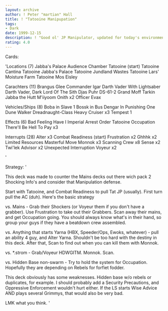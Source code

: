 ```yaml
---
layout: archive
author: ! Peter "martian" Hall
title: ! "Tatooine Manipupation"
tags:
- Dark
date: 1999-12-15
description: ! "Good ol' JP Manipulator, updated for today's environment."
rating: 4.0
---
```

Cards: 

'Locations (7)
Jabba's Palace Audience Chamber
Tatooine (start)
Tatooine Cantina
Tatooine Jabba's Palace
Tatooine Jundland Wastes
Tatooine Lars' Moisture Farm
Tatooine Mos Eisley

Carachters (11)
Brangus Glee
Commander Igar
Darth Vader With Lightsaber
Darth Vader, Dark Lord Of The Sith
Djas Puhr
DS-61-2
Grand Moff Tarkin
Jabba the Hutt
M'iiyoom Onith  x2
Officer Evax

Vehicles/Ships (8)
Boba in Slave 1
Bossk in Bus
Dengar In Punishing One
Dune Walker
Dreadnaught-Class Heavy Cruiser  x3
Tempest 1

Effects (6)
Bad Feeling Have I
Imperial Arrest Order
Tatooine Occupation
There'll Be Hell To Pay  x3

Interrupts (28)
Alter  x3
Combat Readiness (start)
Frustration  x2
Ghhhk  x2
Limited Resources
Masterful Move
Monnok	x3
Scanning Crew  x8
Sense  x2
Twi'lek Advisor  x2
Unexpected Interruption
Voyeur	x2


'

Strategy: '

This deck was made to counter the Mains decks out there wich pack 2 Shocking Info's and consider that Manipulation defense.

Start with Tatooine, and Combat Readiness to pull Tat JP (usually).  First turn pull the AC (duh).  Here's the basic strategy

vs.  Mains - Grab their Shockers (or Voyeur them if you don't have a grabber).  Use Frustration to take out their Grabbers.  Scan away their mains, and get Occupation going.	You should always know what's in their hand, so group your guys if they have a beatdown crew assembled.

vs.  Anything that starts Yarna (HBX, Speeder/Ops, Ewoks, whatever)  - pull an ability 4 guy, and Alter Yarna.	Shouldn't be too hard with the destiny in this deck.  After that, Scan to find out when you can kill them with Monnok.

vs.  *.strom  -  Grab/Voyeur HDWGITM.  Monnok.	Scan.

vs.  Hidden Base non-swarm  -  Try to hold the system for Occupation.  Hopefully they are depending on Rebels for forfiet fodder.

This deck obviously has some weaknesses.  Hidden base w/o rebels or duplicates, for example.  I should probably add a Security Precautions, and Oppressive Enforcement wouldn't hurt either.  If the LS starts Wise Advice AND plays several Grimmys, that would also be very bad.

LMK what you think. '